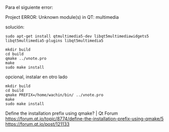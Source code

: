 
Para el siguiente error:

Project ERROR: Unknown module(s) in QT: multimedia

solución:

    sudo apt-get install qtmultimedia5-dev libqt5multimediawidgets5 libqt5multimedia5-plugins libqt5multimedia5



```
mkdir build
cd build
qmake ../vnote.pro
make
sudo make install
```

opcional, instalar en otro lado


```
mkdir build
cd build
qmake PREFIX=/home/wachin/bin/ ../vnote.pro 
make
sudo make install
```



Define the installation prefix using qmake? | Qt Forum
https://forum.qt.io/topic/8774/define-the-installation-prefix-using-qmake/5
https://forum.qt.io/post/121133

